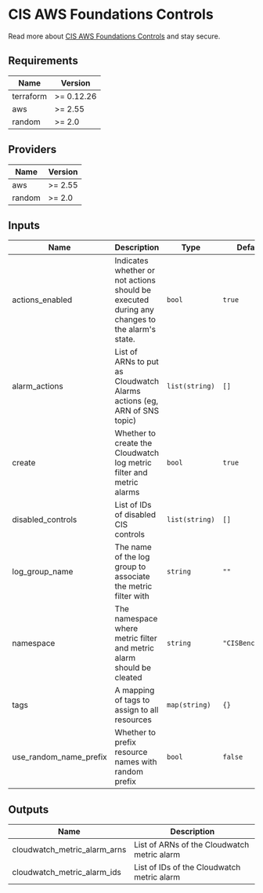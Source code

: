 # CIS AWS Foundations Controls

Read more about [CIS AWS Foundations Controls](https://docs.aws.amazon.com/securityhub/latest/userguide/securityhub-cis-controls.html) and stay secure.

<!-- BEGINNING OF PRE-COMMIT-TERRAFORM DOCS HOOK -->
## Requirements

| Name | Version |
|------|---------|
| terraform | >= 0.12.26 |
| aws | >= 2.55 |
| random | >= 2.0 |

## Providers

| Name | Version |
|------|---------|
| aws | >= 2.55 |
| random | >= 2.0 |

## Inputs

| Name | Description | Type | Default | Required |
|------|-------------|------|---------|:--------:|
| actions\_enabled | Indicates whether or not actions should be executed during any changes to the alarm's state. | `bool` | `true` | no |
| alarm\_actions | List of ARNs to put as Cloudwatch Alarms actions (eg, ARN of SNS topic) | `list(string)` | `[]` | no |
| create | Whether to create the Cloudwatch log metric filter and metric alarms | `bool` | `true` | no |
| disabled\_controls | List of IDs of disabled CIS controls | `list(string)` | `[]` | no |
| log\_group\_name | The name of the log group to associate the metric filter with | `string` | `""` | no |
| namespace | The namespace where metric filter and metric alarm should be cleated | `string` | `"CISBenchmark"` | no |
| tags | A mapping of tags to assign to all resources | `map(string)` | `{}` | no |
| use\_random\_name\_prefix | Whether to prefix resource names with random prefix | `bool` | `false` | no |

## Outputs

| Name | Description |
|------|-------------|
| cloudwatch\_metric\_alarm\_arns | List of ARNs of the Cloudwatch metric alarm |
| cloudwatch\_metric\_alarm\_ids | List of IDs of the Cloudwatch metric alarm |

<!-- END OF PRE-COMMIT-TERRAFORM DOCS HOOK -->
